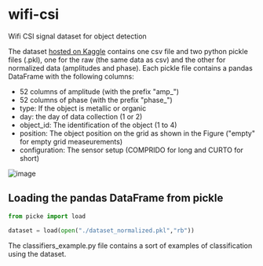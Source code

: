 # wifi-csi
Wifi CSI signal dataset for object detection

The dataset [hosted on Kaggle](https://www.kaggle.com/datasets/armandokeller/wifi-csi-object-detection) contains one csv file and two python pickle files (.pkl), one for the raw (the same data as csv) and the other for normalized data (amplitudes and phase).
Each pickle file contains a pandas DataFrame with the following columns:
 - 52 columns of amplitude (with the prefix "amp_")
 - 52 columns of phase (with the prefix "phase_")
 - type: If the object is metallic or organic
 - day: the day of data collection (1 or 2)
 - object_id: The identification of the object (1 to 4)
 - position: The object position on the grid as shown in the Figure ("empty" for empty grid measeurements)
 - configuration: The sensor setup (COMPRIDO for long and CURTO for short)

![image](https://github.com/armandokeller/wifi-csi/assets/1762410/e2b3302b-55fe-460a-816b-99ff77832759)

## Loading the pandas DataFrame from pickle
```python
from picke import load

dataset = load(open("./dataset_normalized.pkl","rb"))
```

The classifiers_example.py file contains a sort of examples of classification using the dataset.
